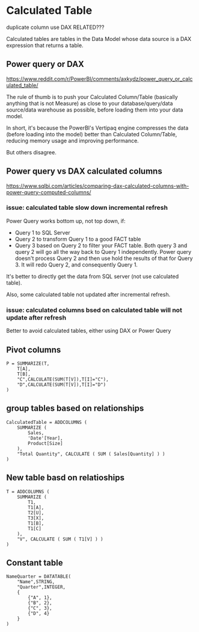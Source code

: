 # Calculated Table

duplicate column use DAX RELATED???

Calculated tables are tables in the Data Model whose data source is a DAX expression that returns a table. 

## Power query or DAX
https://www.reddit.com/r/PowerBI/comments/axkydz/power_query_or_calculated_table/

The rule of thumb is to push your Calculated Column/Table (basically anything that is not Measure) as close to your database/query/data source/data warehouse as possible, before loading them into your data model. 

In short, it's because the PowerBI's Vertipaq engine compresses the data (before loading into the model) better than Calculated Column/Table, reducing memory usage and improving performance.

But others disagree.

## Power query vs DAX calculated columns
https://www.sqlbi.com/articles/comparing-dax-calculated-columns-with-power-query-computed-columns/

### issue: calculated table slow down incremental refresh
Power Query works bottom up, not top down, if:
- Query 1 to SQL Server
- Query 2 to transform Query 1 to a good FACT table
- Query 3 based on Query 2 to filter your FACT table.
Both query 3 and query 2 will go all the way back to Query 1 independently. Power query doesn't process Query 2 and then use hold the results of that for Query 3. It will redo Query 2, and consequently Query 1.

It's better to directly get the data from SQL server (not use calculated table). 

Also, some calculated table not updated after incremental refresh.

### issue: calculated columns bsed on calculated table will not update after refresh
Better to avoid calculated tables, either using DAX or Power Query

## Pivot columns
```
P = SUMMARIZE(T,
    T[A],
    T[B],
    "C",CALCULATE(SUM(T[V]),T[I]="C"),
    "D",CALCULATE(SUM(T[V]),T[I]="D")
)
```

## group tables based on relationships
```
CalculatedTable = ADDCOLUMNS (
    SUMMARIZE (
        Sales,
        'Date'[Year],
        Product[Size]
    ),
    "Total Quantity", CALCULATE ( SUM ( Sales[Quantity] ) )
)
```

## New table basd on relatioships
```
T = ADDCOLUMNS (
    SUMMARIZE (
        T1,
        T1[A],
        T2[U],
        T3[X],
        T1[B],
        T1[C]
    ),
    "V", CALCULATE ( SUM ( T1[V] ) )
)
```

## Constant table
```
NameQuarter = DATATABLE(
    "Name",STRING,
    "Quarter",INTEGER,
    {
        {"A", 1},
        {"B", 2},
        {"C", 3},
        {"D", 4}
    }
)
```
